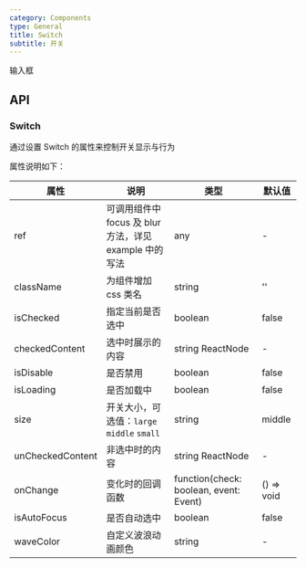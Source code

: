 ```yaml
---
category: Components
type: General
title: Switch
subtitle: 开关
---
```


输入框

## API

### Switch

通过设置 Switch 的属性来控制开关显示与行为

属性说明如下：

| 属性             | 说明                                                   | 类型                                   | 默认值     |
| ---------------- | ------------------------------------------------------ | -------------------------------------- | ---------- |
| ref              | 可调用组件中 focus 及 blur 方法，详见 example 中的写法 | any                                    | -          |
| className        | 为组件增加 css 类名                                    | string                                 | ''         |
| isChecked        | 指定当前是否选中                                       | boolean                                | false      |
| checkedContent   | 选中时展示的内容                                       | string ReactNode                       | -          |
| isDisable        | 是否禁用                                               | boolean                                | false      |
| isLoading        | 是否加载中                                             | boolean                                | false      |
| size             | 开关大小，可选值：`large` `middle` `small`             | string                                 | middle     |
| unCheckedContent | 非选中时的内容                                         | string ReactNode                       | -          |
| onChange         | 变化时的回调函数                                       | function(check: boolean, event: Event) | () => void |
| isAutoFocus      | 是否自动选中                                           | boolean                                | false      |
| waveColor        | 自定义波浪动画颜色                                     | string                                 | -          |
